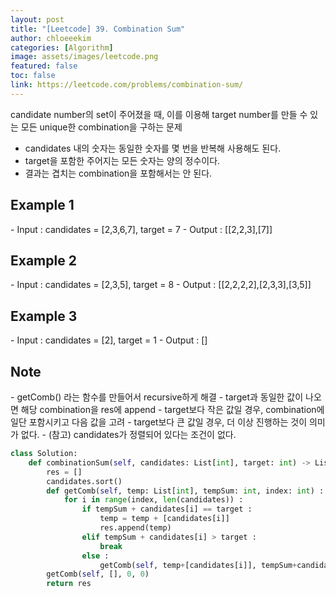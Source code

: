 ```yaml
---
layout: post
title: "[Leetcode] 39. Combination Sum"
author: chloeeekim
categories: [Algorithm]
image: assets/images/leetcode.png
featured: false
toc: false
link: https://leetcode.com/problems/combination-sum/
---
```


candidate number의 set이 주어졌을 때, 이를 이용해 target number를 만들 수 있는 모든 unique한 combination을 구하는 문제
- candidates 내의 숫자는 동일한 숫자를 몇 번을 반복해 사용해도 된다.
- target을 포함한 주어지는 모든 숫자는 양의 정수이다.
- 결과는 겹치는 combination을 포함해서는 안 된다.

<h2>Example 1</h2>
- Input : candidates = [2,3,6,7], target = 7
- Output : [[2,2,3],[7]]

<h2>Example 2</h2>
- Input : candidates = [2,3,5], target = 8
- Output : [[2,2,2,2],[2,3,3],[3,5]]

<h2>Example 3</h2>
- Input : candidates = [2], target = 1
- Output : []

<h2>Note</h2>
- getComb() 라는 함수를 만들어서 recursive하게 해결
- target과 동일한 값이 나오면 해당 combination을 res에 append
- target보다 작은 값일 경우, combination에 일단 포함시키고 다음 값을 고려
- target보다 큰 값일 경우, 더 이상 진행하는 것이 의미가 없다.
- (참고) candidates가 정렬되어 있다는 조건이 없다.

```python
class Solution:
    def combinationSum(self, candidates: List[int], target: int) -> List[List[int]]:
        res = []
        candidates.sort()
        def getComb(self, temp: List[int], tempSum: int, index: int) :
            for i in range(index, len(candidates)) :
                if tempSum + candidates[i] == target :
                    temp = temp + [candidates[i]]
                    res.append(temp)
                elif tempSum + candidates[i] > target :
                    break
                else :
                    getComb(self, temp+[candidates[i]], tempSum+candidates[i], i)
        getComb(self, [], 0, 0)
        return res
```
